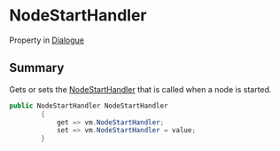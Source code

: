 # NodeStartHandler

Property in [Dialogue](/api/csharp/yarn.dialogue.md)

## Summary


Gets or sets the  <a href="yarn.nodestarthandler.md">NodeStartHandler</a>  that is
called when a node is started.


```csharp
public NodeStartHandler NodeStartHandler
        {
            get => vm.NodeStartHandler;
            set => vm.NodeStartHandler = value;
        }
```

